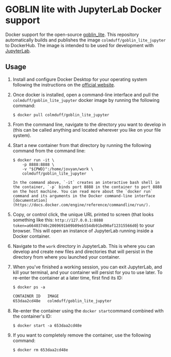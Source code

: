 # GOBLIN lite with JupyterLab Docker support

Docker support for the open-source [goblin_lite](https://colmduff.github.io/goblin_lite/html/index.html). This repository automatically builds and publishes the image `colmduff/goblin_lite_jupyter` to DockerHub. The image is intended to be used for development with [JupyterLab](https://jupyterlab.readthedocs.io/en/stable/#).

## Usage

1. Install and configure Docker Desktop for your operating system following the instructions on the [official website](https://www.docker.com/get-started).
2. Once docker is installed, open a command-line interface and pull the `colmduff/goblin_lite_jupyter` docker image by running the following command:

    ```{prompt} bash \$ auto
    $ docker pull colmduff/goblin_lite_jupyter
    ```

3. From the command line, navigate to the directory you want to develop in (this can be called anything and located wherever you like on your file system).
4. Start a new container from that directory by running the following command from the command line:

    ```{prompt} bash \$ auto
    $ docker run -it \
        -p 8888:8888 \
        -v "${PWD}":/home/jovyan/work \
        colmduff/goblin_lite_jupyter
    ```
    
    ```{tip}
    In the command above, `-it` creates an interactive bash shell in the container, `-p` binds port 8888 in the container to port 8888 on the host machine. You can read more about the `docker run` command and its arguments in the Docker command-line interface [documentation](https://docs.docker.com/engine/reference/commandline/run/).
    ```
    
5. Copy, or control click, the unique URL printed to screen (that looks something like this: `http://127.0.0.1:8888 token=a66403740c2069691b09b09eb554db91bd90af12315566d0`) to your browser. This will open an instance of JupyterLab running inside a Docker container.
6. Navigate to the `work` directory in JupyterLab. This is where you can develop and create new files and directories that will persist in the directory from where you launched your container.
7. When you've finished a working session, you can exit JupyterLab, and kill your terminal, and your container will persist for you to use later. To re-enter the container at a later time, first find its ID:

    ```{prompt} bash \$ auto
    $ docker ps -a
    ```
    
    ```md
    CONTAINER ID   IMAGE
    653daa2cd48e   colmduff/goblin_lite_jupyter
    ```
    
8. Re-enter the container using the `docker start`command combined with the container's ID:

    ```{prompt} bash \$ auto
    $ docker start -a 653daa2cd48e
    ```
    
9. If you want to completely remove the container, use the following command:

    ```{prompt} bash \$ auto
    $ docker rm 653daa2cd48e
    ```
